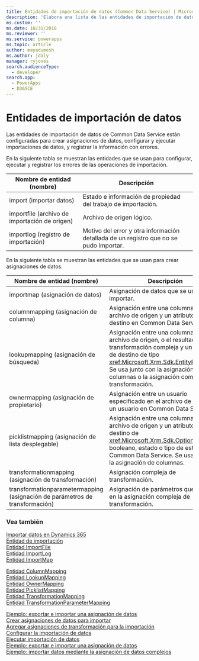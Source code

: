 ```yaml
---
title: Entidades de importación de datos (Common Data Service) | Microsoft Docs
description: 'Elabora una lista de las entidades de importación de datos utilizadas para crear asignaciones de datos, configurar y ejecutar importaciones de datos, y registrar la información de errores.'
ms.custom: ''
ms.date: 10/31/2018
ms.reviewer: ''
ms.service: powerapps
ms.topic: article
author: mayadumesh
ms.author: jdaly
manager: ryjones
search.audienceType:
  - developer
search.app:
  - PowerApps
  - D365CE
---
```

# <a name="data-import-entities"></a>Entidades de importación de datos

Las entidades de importación de datos de Common Data Service están configuradas para crear asignaciones de datos, configurar y ejecutar importaciones de datos, y registrar la información con errores.  

 En la siguiente tabla se muestran las entidades que se usan para configurar, ejecutar y registrar los errores de las operaciones de importación.  

|Nombre de entidad (nombre)|Descripción|  
|----------------------------------|-----------------|  
|import (importar datos)|Estado e información de propiedad del trabajo de importación.|  
|importfile (archivo de importación de origen)|Archivo de origen lógico.|  
|importlog (registro de importación)|Motivo del error y otra información detallada de un registro que no se pudo importar.|  

 En la siguiente tabla se muestran las entidades que se usan para crear asignaciones de datos.  


|                    Nombre de entidad (nombre)                     |                                                                                                                      Descripción                                                                                                                       |
|-------------------------------------------------------------------|--------------------------------------------------------------------------------------------------------------------------------------------------------------------------------------------------------------------------------------------------------|
|                       importmap (asignación de datos)                        |                                                                                                           Asignación de datos que se usa para importar.                                                                                                            |
|                  columnmapping (asignación de columna)                   |                                                           Asignación entre una columna en el archivo de origen y un atributo de destino en Common Data Service.                                                           |
|                  lookupmapping (asignación de búsqueda)                   |       Asignación entre una columna en el archivo de origen, o el resultado de una transformación compleja y un atributo de destino de tipo <xref:Microsoft.Xrm.Sdk.EntityReference>. Se usa junto con la asignación de columnas o la asignación compleja de transformación.        |
|                   ownermapping (asignación de propietario)                    |                                                             Asignación entre un usuario especificado en el archivo de origen y un usuario en Common Data Service.                                                             |
|                picklistmapping (asignación de lista desplegable)                 | Asignación entre una columna en el archivo de origen y un atributo de destino de <xref:Microsoft.Xrm.Sdk.OptionSetValue>, booleano, estado o tipo de estado de Common Data Service. Se usa junto con la asignación de columnas. |
|          transformationmapping (asignación de transformación)           |                                                                                                            Asignación compleja de transformación.                                                                                                             |
| transformationparametermapping (asignación de parámetros de transformación) |                                                                                           Asignación de parámetros que se usa en la asignación compleja de transformación.                                                                                            |

### <a name="see-also"></a>Vea también  
 [Importar datos en Dynamics 365](import-data.md)   
 [Entidad de importación](reference/entities/import.md)   
 [Entidad ImportFile](reference/entities/importfile.md)   
 [Entidad ImportLog](reference/entities/importlog.md)   
 [Entidad ImportMap](reference/entities/importmap.md)   
 <!-- jdaly These links will have content when we re-gen docs after bug 689487 is checked in. START -->
 [Entidad ColumnMapping](reference/entities/columnmapping.md)   
 [Entidad LookupMapping](reference/entities/lookupmapping.md)   
 [Entidad OwnerMapping](reference/entities/ownermapping.md)   
 [Entidad PicklistMapping](reference/entities/picklistmapping.md)   
 [Entidad TransformationMapping](reference/entities/transformationmapping.md)    
 [Entidad TransformationParameterMapping](reference/entities/transformationparametermapping.md)   
 <!-- jdaly These links will have content  when we re-gen docs after bug 689487 is checked in. END -->
 [Ejemplo: exportar e importar una asignación de datos](/dynamics365/customer-engagement/developer/sample-export-import-data-map)   
 [Crear asignaciones de datos para importar](create-data-maps-for-import.md)<br />
 [Agregar asignaciones de transformación para la importación](add-transformation-mappings-import.md)<br />
 [Configurar la importación de datos](configure-data-import.md)<br />
 [Ejecutar importación de datos](run-data-import.md)<br />
 [Ejemplo: exportar e importar una asignación de datos](/dynamics365/customer-engagement/developer/org-service/samples/export-import-data-map)<br />
 [Ejemplo: importar datos mediante la asignación de datos complejos](/dynamics365/customer-engagement/developer/org-service/samples/import-data-complex-data-map)<br />